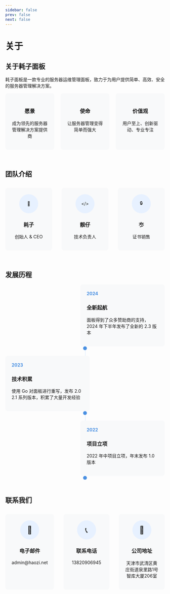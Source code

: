 ```yaml
---
sidebar: false
prev: false
next: false
---
```


# 关于

## 关于耗子面板

耗子面板是一款专业的服务器运维管理面板，致力于为用户提供简单、高效、安全的服务器管理解决方案。

<style>
  .about-features {
    display: flex;
    justify-content: space-between;
    gap: 20px;
    margin-bottom: 60px;
  }
  .about-feature-card {
    background: #f8f9fa;
    padding: 20px;
    border-radius: 8px;
    flex: 1;
    text-align: center;
  }
  .about-team {
    text-align: center;
    margin-bottom: 60px;
  }
  .about-team-members {
    display: flex;
    justify-content: space-around;
    gap: 30px;
    margin-top: 30px;
  }
  .about-team-member {
    background: #f8f9fa;
    padding: 20px;
    border-radius: 8px;
    flex: 1;
  }
  .about-team-icon {
    width: 60px;
    height: 60px;
    background: #e7f1ff;
    border-radius: 50%;
    margin: 0 auto 15px;
    display: flex;
    align-items: center;
    justify-content: center;
  }
  .about-timeline {
    max-width: 800px;
    margin: 0 auto 60px;
    position: relative;
  }
  .about-timeline::before {
    content: '';
    position: absolute;
    width: 2px;
    background: #e7f1ff;
    top: 0;
    bottom: 0;
    left: 50%;
  }
  .about-timeline-item {
    margin-bottom: 30px;
    position: relative;
  }
  .about-timeline-content {
    background: #f8f9fa;
    padding: 20px;
    border-radius: 8px;
    width: 45%;
    position: relative;
  }
  .about-timeline-dot {
    width: 12px;
    height: 12px;
    background: #4a90e2;
    border-radius: 50%;
    position: absolute;
    left: 50%;
    transform: translateX(-50%);
  }
  .about-year {
    color: #4a90e2;
    font-weight: bold;
    margin-bottom: 10px;
  }
  .about-contact {
    text-align: center;
  }
  .about-contact-items {
    display: flex;
    justify-content: space-around;
    gap: 30px;
    margin-top: 30px;
  }
  .about-contact-item {
    background: #f8f9fa;
    padding: 20px;
    border-radius: 8px;
    flex: 1;
  }
  .about-contact-icon {
    font-size: x-large;
    width: 60px;
    height: 60px;
    background: #e7f1ff;
    border-radius: 50%;
    margin: 0 auto 15px;
    display: flex;
    align-items: center;
    justify-content: center;
  }
  .about-h2 {
    margin-bottom: 30px;
    font-size: 24px;
  }
  .about-p {
    margin-bottom: 15px;
  }
</style>

<div class="about-features">
  <div class="about-feature-card">
    <h3>愿景</h3>
    <p>成为领先的服务器管理解决方案提供商</p>
  </div>
  <div class="about-feature-card">
    <h3>使命</h3>
    <p>让服务器管理变得简单而强大</p>
  </div>
  <div class="about-feature-card">
    <h3>价值观</h3>
    <p>用户至上、创新驱动、专业专注</p>
  </div>
</div>

## 团队介绍

<div class="about-team">
  <div class="about-team-members">
    <div class="about-team-member">
      <div class="about-team-icon">👤</div>
      <h3>耗子</h3>
      <p>创始人 & CEO</p>
    </div>
    <div class="about-team-member">
      <div class="about-team-icon">&lt;/&gt;</div>
      <h3>靓仔</h3>
      <p>技术负责人</p>
    </div>
    <div class="about-team-member">
      <div class="about-team-icon">🔒</div>
      <h3>冭</h3>
      <p>证书销售</p>
    </div>
  </div>
</div>

## 发展历程

<div class="about-timeline">
  <div class="about-timeline-item">
    <div class="about-timeline-content" style="margin-left: auto;">
      <div class="about-year">2024</div>
      <h3>全新起航</h3>
      <p>面板得到了众多赞助商的支持，2024 年下半年发布了全新的 2.3 版本</p>
    </div>
    <div class="about-timeline-dot"></div>
  </div>

  <div class="about-timeline-item">
    <div class="about-timeline-content">
      <div class="about-year">2023</div>
      <h3>技术积累</h3>
      <p>使用 Go 对面板进行重写，发布 2.0 2.1 系列版本，积累了大量开发经验</p>
    </div>
    <div class="about-timeline-dot"></div>
  </div>

  <div class="about-timeline-item">
    <div class="about-timeline-content" style="margin-left: auto;">
      <div class="about-year">2022</div>
      <h3>项目立项</h3>
      <p>2022 年中项目立项，年末发布 1.0 版本</p>
    </div>
    <div class="about-timeline-dot"></div>
  </div>
</div>

## 联系我们

<div class="about-contact">
  <div class="about-contact-items">
    <div class="about-contact-item">
      <div class="about-contact-icon">📧</div>
      <h3>电子邮件</h3>
      <p>admin@haozi.net</p>
    </div>
    <div class="about-contact-item">
      <div class="about-contact-icon">📞</div>
      <h3>联系电话</h3>
      <p>13820906945</p>
    </div>
    <div class="about-contact-item">
      <div class="about-contact-icon">📍</div>
      <h3>公司地址</h3>
      <p>天津市武清区黄庄街道泉里路1号智库大厦206室</p>
    </div>
  </div>
</div>
